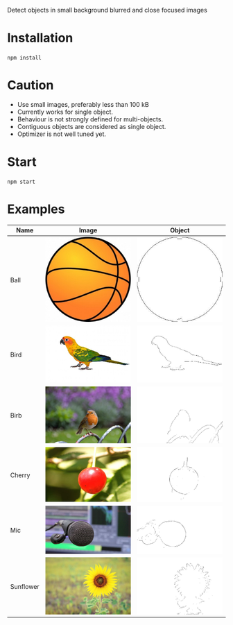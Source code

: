 Detect objects in small background blurred and close focused images
# Installation
`npm install`
# Caution
- Use small images, preferably less than 100 kB
- Currently works for single object.
- Behaviour is not strongly defined for multi-objects.
- Contiguous objects are considered as single object.
- Optimizer is not well tuned yet.
# Start
`npm start`
# Examples


Name|Image|Object
-|-|-
Ball|<img src="./img/ball.jpg"  width="200" />|<img src="./examples/ball.jpg"  width="200">
Bird|<img src="./img/bird.jpg"  width="200" />|<img src="./examples/bird.jpg"  width="200">
Birb|<img src="./img/birb.jpg"  width="200" />|<img src="./examples/birb.jpg"  width="200">
Cherry|<img src="./img/cherry.jpg"  width="200" />|<img src="./examples/cherry.jpg"  width="200">
Mic|<img src="./img/mic.jpg"  width="200" />|<img src="./examples/mic.jpg"  width="200">
Sunflower|<img src="./img/sunflower.jpg"  width="200" />|<img src="./examples/sunflower.jpg"  width="200">